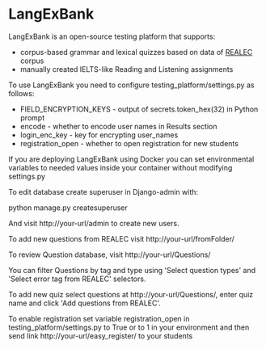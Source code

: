 # LangExBank

LangExBank is an open-source testing platform that supports:
 - corpus-based grammar and lexical quizzes based on data of <a href="realec.org">REALEC</a> corpus
 - manually created IELTS-like Reading and Listening assignments

To use LangExBank you need to configure testing_platform/settings.py as follows:
 - FIELD_ENCRYPTION_KEYS - output of secrets.token_hex(32) in Python prompt
 - encode - whether to encode user names in Results section
 - login_enc_key - key for encrypting user_names
 - registration_open - whether to open registration for new students

If you are deploying LangExBank using Docker you can set environmental variables to needed values inside your container without modifying settings.py

To edit database create superuser in Django-admin with:

python manage.py createsuperuser

And visit http://your-url/admin to create new users.

To add new questions from REALEC visit http://your-url/fromFolder/

To review Question database, visit http://your-url/Questions/

You can filter Questions by tag and type using 'Select question types' and 'Select error tag from REALEC' selectors.

To add new quiz select questions at http://your-url/Questions/, enter quiz name and click 'Add questions from REALEC'.

To enable registration set variable registration_open in testing_platform/settings.py to True or to 1 in your environment and then send link http://your-url/easy_register/ to your students
